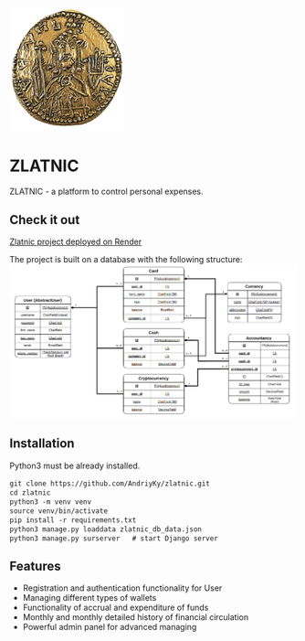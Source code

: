 <img src="static/source/welcome_logo.png" alt="Project logo" width="200">

# ZLATNIC
ZLATNIC - a platform to control personal expenses.

## Check it out

[Zlatnic project deployed on Render](https://zlatnic.onrender.com/)

The project is built on a database with the following structure:
![image](static/source/DB_Zlatnic.png)

## Installation

Python3 must be already installed.

```shell
git clone https://github.com/AndriyKy/zlatnic.git
cd zlatnic
python3 -m venv venv
source venv/bin/activate
pip install -r requirements.txt
python3 manage.py loaddata zlatnic_db_data.json
python3 manage.py surserver   # start Django server
```

## Features

* Registration and authentication functionality for User
* Managing different types of wallets
* Functionality of accrual and expenditure of funds
* Monthly and monthly detailed history of financial circulation
* Powerful admin panel for advanced managing


